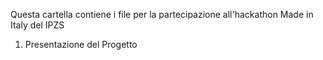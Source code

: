 Questa cartella contiene i file per la partecipazione all'hackathon Made in Italy del IPZS

1) Presentazione del Progetto
